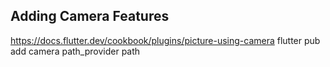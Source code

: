Adding Camera Features
----------------------
https://docs.flutter.dev/cookbook/plugins/picture-using-camera
flutter pub add camera path_provider path
